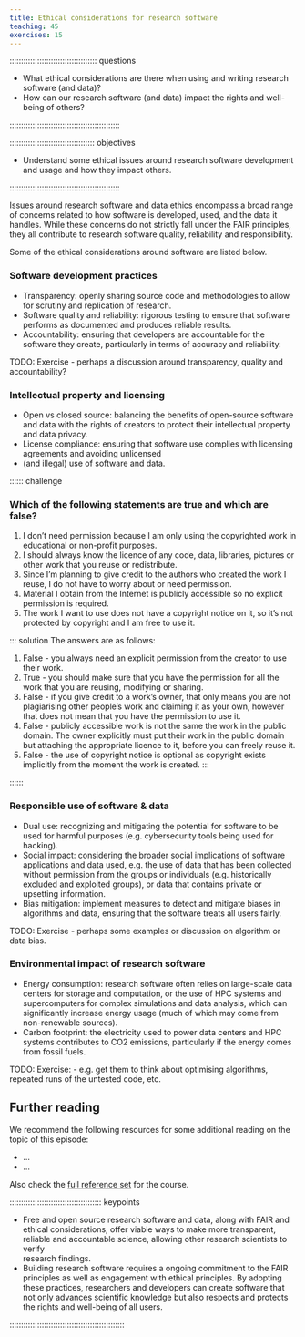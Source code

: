 ```yaml
---
title: Ethical considerations for research software
teaching: 45
exercises: 15
---
```


:::::::::::::::::::::::::::::::::::::: questions 

- What ethical considerations are there when using and writing research software (and data)?
- How can our research software (and data) impact the rights and well-being of others?

::::::::::::::::::::::::::::::::::::::::::::::::

::::::::::::::::::::::::::::::::::::: objectives

- Understand some ethical issues around research software development and usage and how they impact others.

::::::::::::::::::::::::::::::::::::::::::::::::

Issues around research software and data ethics encompass a broad range of concerns related to how 
software is developed, used, and the data it handles. While these concerns do not strictly fall under
the FAIR principles, they all contribute to research software quality, reliability and responsibility.

Some of the ethical considerations around software are listed below.

### Software development practices

- Transparency: openly sharing source code and methodologies to allow for scrutiny and replication of research.
- Software quality and reliability: rigorous testing to ensure that software performs as documented and 
produces reliable results.
- Accountability: ensuring that developers are accountable for the software they create, particularly in terms of 
accuracy and reliability.

TODO: Exercise - perhaps a discussion around transparency, quality and accountability?


### Intellectual property and licensing

- Open vs closed source: balancing the benefits of open-source software and data with the rights of creators 
to protect their intellectual property and data privacy.
- License compliance: ensuring that software use complies with licensing agreements and avoiding unlicensed 
- (and illegal) use of software and data.

:::::: challenge

### Which of the following statements are true and which are false?

1. I don’t need permission because I am only using the copyrighted work in educational or non-profit purposes.
2. I should always know the licence of any code, data, libraries, pictures or other work that you reuse or redistribute.
3. Since I’m planning to give credit to the authors who created the work I reuse, I do not have to worry about or need 
permission.
4. Material I obtain from the Internet is publicly accessible so no explicit permission is required.
5. The work I want to use does not have a copyright notice on it, so it’s not protected by copyright and I am free to 
use it.

::: solution
The answers are as follows:

1. False - you always need an explicit permission from the creator to use their work.
2. True - you should make sure that you have the permission for all the work that you are reusing, modifying or sharing.
3. False - if you give credit to a work’s owner, that only means you are not plagiarising other people’s work and claiming it as your own, however that does not mean that you have the permission to use it.
4. False - publicly accessible work is not the same the work in the public domain. The owner explicitly must put their work in the public domain but attaching the appropriate licence to it, before you can freely reuse it.
5. False - the use of copyright notice is optional as copyright exists implicitly from the moment the work is created.
:::

::::::


### Responsible use of software & data

- Dual use: recognizing and mitigating the potential for software to be used for harmful purposes 
(e.g. cybersecurity tools being used for hacking).
- Social impact: considering the broader social implications of software applications and data used, 
e.g. the use of data that has been collected without permission from the groups or individuals
(e.g. historically excluded and exploited groups), or data that contains private or upsetting information. 
- Bias mitigation: implement measures to detect and mitigate biases in algorithms and data, 
ensuring that the software treats all users fairly.

TODO: Exercise - perhaps some examples or discussion on algorithm or data bias.


### Environmental impact of research software

- Energy consumption: research software often relies on large-scale data centers for storage and computation, 
or the use of HPC systems and supercomputers for complex simulations and data analysis, which can significantly 
increase energy usage (much of which may come from non-renewable sources).
- Carbon footprint: the electricity used to power data centers and HPC systems contributes to CO2 emissions, 
particularly if the energy comes from fossil fuels.

TODO: Exercise: - e.g. get them to think about optimising algorithms, repeated runs of the untested code, etc.

## Further reading

We recommend the following resources for some additional reading on the topic of this episode:

- ...
- ...

Also check the [full reference set](learners/reference.md#litref) for the course.


:::::::::::::::::::::::::::::::::::::::: keypoints

- Free and open source research software and data, along with FAIR and ethical considerations, offer viable ways to 
make more transparent, reliable and accountable science, allowing other research scientists to verify  
research findings. 
- Building research software requires a ongoing commitment to the FAIR principles as well as engagement with 
ethical principles. By adopting these practices, researchers and developers can create software that not only advances 
scientific knowledge but also respects and protects the rights and well-being of all users.

::::::::::::::::::::::::::::::::::::::::::::::::::

